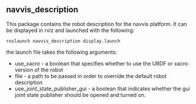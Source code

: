 ## navvis_description

This package contains the robot description for the navvis platform. It can be displayed in rviz and  launched with the following:

```roslaunch navvis_description display.launch```

the launch file takes the following arguments:
* use_xacro - a boolean that specifies whether to use the URDF or xacro version of the robot
* file - a path to be passed in order to override the default robot description
* use_joint_state_publisher_gui - a boolean that indicates whether the gui joint state publisher should be opened and turned on.
